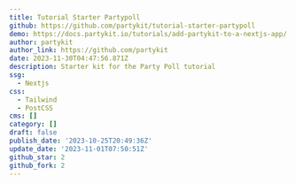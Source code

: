 ```yaml
---
title: Tutorial Starter Partypoll
github: https://github.com/partykit/tutorial-starter-partypoll
demo: https://docs.partykit.io/tutorials/add-partykit-to-a-nextjs-app/
author: partykit
author_link: https://github.com/partykit
date: 2023-11-30T04:47:56.871Z
description: Starter kit for the Party Poll tutorial
ssg:
  - Nextjs
css:
  - Tailwind
  - PostCSS
cms: []
category: []
draft: false
publish_date: '2023-10-25T20:49:36Z'
update_date: '2023-11-01T07:50:51Z'
github_star: 2
github_fork: 2
---
```


